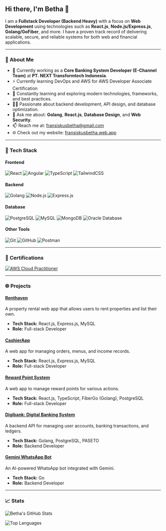 ## Hi there, I'm Betha 👋

I am a **Fullstack Developer (Backend Heavy)** with a focus on **Web Development** using technologies such as **React.js**, **Node.js/Express.js**, **Golang/GoFiber**, and more. I have a proven track record of delivering scalable, secure, and reliable systems for both web and financial applications.

---

### 🌟 **About Me**
- 🔭 Currently working as a **Core Banking System Developer (E-Channel Team)** at **PT. NEXT Transformtech Indonesia**.
- ⚡ Currently learning DevOps and AWS for AWS Developer Associate Certification
- 🌱 Constantly learning and exploring modern technologies, frameworks, and best practices.
- 👨‍💻 Passionate about backend development, API design, and database optimization.
- 💬 Ask me about: **Golang**, **React.js**, **Database Design**, and **Web Security**.
- 📫 Reach me at: [fransiskusbetha@gmail.com](mailto:fransiskusbetha@gmail.com)
- 🌐 Check out my website: [fransiskusbetha.web.app](https://fransiskusbetha.web.app)

---

### 🚀 **Tech Stack**

#### **Frontend**
![React](https://img.shields.io/badge/-React-61DAFB?style=flat&logo=react&logoColor=white)
![Angular](https://img.shields.io/badge/-Angular-DD0031?style=flat&logo=angular&logoColor=white)
![TypeScript](https://img.shields.io/badge/-TypeScript-3178C6?style=flat&logo=typescript&logoColor=white)
![TailwindCSS](https://img.shields.io/badge/-TailwindCSS-06B6D4?style=flat&logo=tailwind-css&logoColor=white)

#### **Backend**
![Golang](https://img.shields.io/badge/-Golang-00ADD8?style=flat&logo=go&logoColor=white)
![Node.js](https://img.shields.io/badge/-Node.js-339933?style=flat&logo=node.js&logoColor=white)
![Express.js](https://img.shields.io/badge/-Express.js-000000?style=flat&logo=express&logoColor=white)

#### **Database**
![PostgreSQL](https://img.shields.io/badge/-PostgreSQL-4169E1?style=flat&logo=postgresql&logoColor=white)
![MySQL](https://img.shields.io/badge/-MySQL-4479A1?style=flat&logo=mysql&logoColor=white)
![MongoDB](https://img.shields.io/badge/-MongoDB-47A248?style=flat&logo=mongodb&logoColor=white)
![Oracle Database](https://img.shields.io/badge/-Oracle%20DB-F80000?style=flat&logo=oracle&logoColor=white)

#### **Other Tools**
![Git](https://img.shields.io/badge/-Git-F05032?style=flat&logo=git&logoColor=white)
![GitHub](https://img.shields.io/badge/-GitHub-181717?style=flat&logo=github&logoColor=white)
![Postman](https://img.shields.io/badge/-Postman-FF6C37?style=flat&logo=postman&logoColor=white)

---

### 📜 **Certifications**
[![AWS Cloud Practitioner](https://images.credly.com/size/340x340/images/2784d0d8-327c-406f-971e-9f0e15097003/image.png)](https://www.credly.com/badges/762bb35c-c8df-4efc-b959-f784b71ef965/linked_in_profile)

---

### 🌐 **Projects**
#### **[Renthaven](https://github.com/slothfuldog/renthaven)**
A property rental web app that allows users to rent properties and list their own. 
- **Tech Stack:** React.js, Express.js, MySQL
- **Role:** Full-stack Developer

#### **[CashierApp](https://github.com/slothfuldog/cashierapp)**
A web app for managing orders, menus, and income records.
- **Tech Stack:** React.js, Express.js, MySQL
- **Role:** Full-stack Developer

#### **[Reward Point System](https://github.com/slothfuldog/reward-point-system)**
A web app to manage reward points for various actions.
- **Tech Stack:** React.js, TypeScript, FiberGo (Golang), PostgreSQL
- **Role:** Full-stack Developer

#### **[Digibank: Digital Banking System](https://github.com/slothfuldog/digibank)**
A backend API for managing user accounts, banking transactions, and ledgers.
- **Tech Stack:** Golang, PostgreSQL, PASETO
- **Role:** Backend Developer

#### **[Gemini WhatsApp Bot](https://github.com/slothfuldog/go-gemini-whatsapp)**
An AI-powered WhatsApp bot integrated with Gemini.
- **Tech Stack:** Go
- **Role:** Backend Developer

---

### 📈 **Stats**
![Betha's GitHub Stats](https://github-readme-stats.vercel.app/api?username=slothfuldog&theme=vue-dark&show_icons=true&hide_border=false&count_private=true)

![Top Languages](https://github-readme-stats.vercel.app/api/top-langs/?username=slothfuldog&theme=vue-dark&show_icons=true&hide_border=false&layout=compact)
